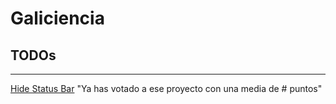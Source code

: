 # Galiciencia

## TODOs
------

[Hide Status Bar](https://ionicframework.com/docs/native/status-bar/)
"Ya has votado a ese proyecto con una media de # puntos"
